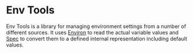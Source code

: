# Env Tools

Env Tools is a library for managing environment settings from a number of different sources. It uses [Environ][1] to read the actual variable values and [Spec][2] to convert them to a defined internal representation including default values.

[1]: <https://github.com/weavejester/environ>
[2]: <https://clojure.org/guides/spec>
